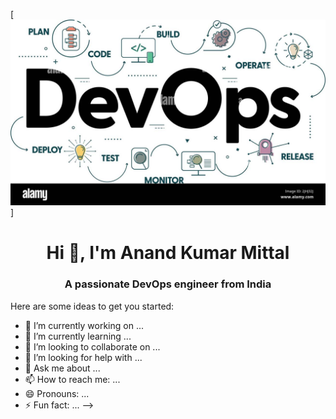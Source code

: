 [![MasterHead](https://github.com/anmittal164/anmittal164/blob/main/DevOps%20Image-1.jpeg)]
<h1 align="center">Hi 👋, I'm Anand Kumar Mittal</h1>
<h3 align="center">A passionate DevOps engineer from India</h3>

Here are some ideas to get you started:

- 🔭 I’m currently working on ...
- 🌱 I’m currently learning ...
- 👯 I’m looking to collaborate on ...
- 🤔 I’m looking for help with ...
- 💬 Ask me about ...
- 📫 How to reach me: ...
- 😄 Pronouns: ...
- ⚡ Fun fact: ...
-->

